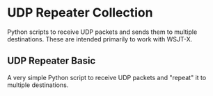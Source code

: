 # UDP Repeater Collection
Python scripts to receive UDP packets and sends them to multiple destinations.  These are intended primarily to work with WSJT-X.

## UDP Repeater Basic
A very simple Python script to receive UDP packets and "repeat" it to multiple destinations.
